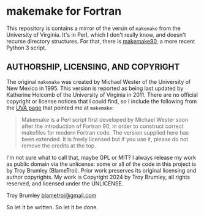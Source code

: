 # makemake for Fortran

This repository is contains a mirror of the versin of `makemake` from the University of Virginia. It's in Perl, which I don't really know, and doesn't recurse directory structures. For that, there is [makemake90](https://github.com/janberges/makemake90), a more recent Python 3 script. 

## AUTHORSHIP, LICENSING, AND COPYRIGHT

The original `makemake` was created by Michael Wester of the University of New Mexico in 1995. This version is reported as being last updated by Katherine Holcomb of the University of Virginia in 2011. There are no official copyright or license notices that I could find, so I include the following from the [UVA page](https://learning.rc.virginia.edu/courses/fortran-introduction/make/) that pointed me at `makemake`:

> Makemake is a Perl script first developed by Michael Wester soon after the introduction of Fortran 90, in order to construct correct makefiles for modern Fortran code. The version supplied here has been extended. It is freely licensed but if you use it, please do not remove the credits at the top.

I'm not sure what to call that, maybe GPL or MIT? I always release my work as public domain via the unlicense:
some or all of the code in this project is by Troy Brumley (BlameTroi). Prior work preserves its original licensing and author copyrights. My work is Copyright 2024 by Troy Brumley, all rights reserved, and licensed under the UNLICENSE.

Troy Brumley
blametroi@gmail.com

So let it be written. So let it be done.
